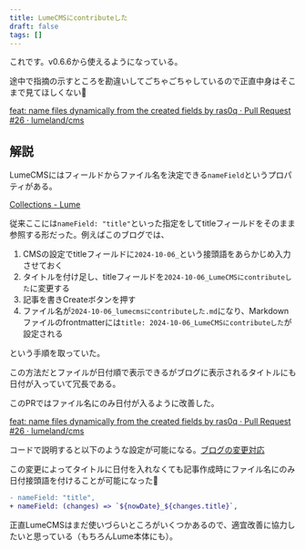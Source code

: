 ```yaml
---
title: LumeCMSにcontributeした
draft: false
tags: []
---
```

これです。v0.6.6から使えるようになっている。

途中で指摘の示すところを勘違いしてごちゃごちゃしているので正直中身はそこまで見てほしくない🫣

[feat: name files dynamically from the created fields by ras0q · Pull Request #26 · lumeland/cms](https://github.com/lumeland/cms/pull/26)

## 解説

LumeCMSにはフィールドからファイル名を決定できる`nameField`というプロパティがある。

[Collections - Lume](https://lume.land/cms/configuration/collections/#namefield)

従来ここには`nameField: "title"`といった指定をしてtitleフィールドをそのまま参照する形だった。例えばこのブログでは、

1. CMSの設定でtitleフィールドに`2024-10-06_`という接頭語をあらかじめ入力させておく
2. タイトルを付け足し、titleフィールドを`2024-10-06_LumeCMSにcontributeした`に変更する
3. 記事を書きCreateボタンを押す
4. ファイル名が`2024-10-06_lumecmsにcontributeした.md`になり、Markdownファイルのfrontmatterには`title: 2024-10-06_LumeCMSにcontributeした`が設定される

という手順を取っていた。

この方法だとファイルが日付順で表示できるがブログに表示されるタイトルにも日付が入っていて冗長である。

このPRではファイル名にのみ日付が入るように改善した。

[feat: name files dynamically from the created fields by ras0q · Pull Request #26 · lumeland/cms](https://github.com/lumeland/cms/pull/26)

コードで説明すると以下のような設定が可能になる。[ブログの変更対応](https://github.com/ras0q/blog/commit/2d297b436293b7fe3b9e42626993da9265ab570d)

この変更によってタイトルに日付を入れなくても記事作成時にファイル名にのみ日付接頭語を付けることが可能になった🎉

```diff
- nameField: "title",
+ nameField: (changes) => `${nowDate}_${changes.title}`,
```

正直LumeCMSはまだ使いづらいところがいくつかあるので、適宜改善に協力したいと思っている（もちろんLume本体にも）。
